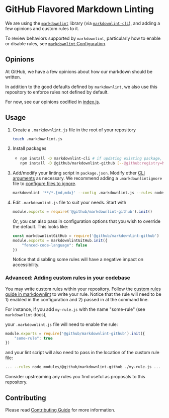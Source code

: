 # GitHub Flavored Markdown Linting

We are using the [`markdownlint`](https://github.com/DavidAnson/markdownlint) library (via [`markdownlint-cli`](https://github.com/igorshubovych/markdownlint-cli)), and adding a few opinions and custom rules to it.

To review behaviors supported by `markdownlint`, particularly how to enable or disable rules, see [`markdownlint` Configuration](https://github.com/DavidAnson/markdownlint#configuration).

## Opinions

At GitHub, we have a few opinions about how our markdown should be written.

In addition to the good defaults defined by `markdownlint`, we also use this repository to enforce rules not defined by default.

For now, see our opinions codified in [index.js](./index.js).

## Usage

1. Create a `.markdownlint.js` file in the root of your repository

    ```bash
    touch .markdownlint.js
    ```

2. Install packages

    - ```bash
      npm install -D markdownlint-cli # if updating existing package, check for updates
      npm install -D @github/markdownlint-github [--@github:registry=https://registry.npmjs.org]
      ```

3. Add/modify your linting script in `package.json`. Modify other [CLI arguments](https://github.com/igorshubovych/markdownlint-cli#usage) as necessary. We recommend adding a `.markdownlintignore` file to [configure files to ignore](https://github.com/igorshubovych/markdownlint-cli#ignoring-files).

    ```bash
    markdownlint '**/*.{md,mdx}' --config .markdownlint.js --rules node_modules/@github/markdownlint-github
    ```

4. Edit `.markdownlint.js` file to suit your needs. Start with

    ```js
    module.exports = require('@github/markdownlint-github').init()
    ```

    Or, you can also pass in configuration options that you wish to override the default. This looks like:

    ```js
    const markdownlintGitHub = require('@github/markdownlint-github')
    module.exports = markdownlintGitHub.init({
        "fenced-code-language": false
    })
    ```

    Notice that disabling some rules will have a negative impact on accessibility.

### Advanced: Adding custom rules in your codebase

You may write custom rules within your repository. Follow the [custom rules guide in markdownlint](https://github.com/DavidAnson/markdownlint/blob/main/doc/CustomRules.md) to write your rule. Notice that the rule will need to be 1) enabled in the configuration and 2) passed in at the command line.

For instance, if you add `my-rule.js` with the name "some-rule" (see `markdownlint` docs),

your `.markdownlint.js` file will need to enable the rule:

```js
module.exports = require('@github/markdownlint-github').init({
    "some-rule": true
})
```

and your lint script will also need to pass in the location of the custom rule file:

```bash
... --rules node_modules/@github/markdownlint-github ./my-rule.js ...
```

Consider upstreaming any rules you find useful as proposals to this repository.

## Contributing

Please read [Contributing Guide](./CONTRIBUTING.md) for more information.
